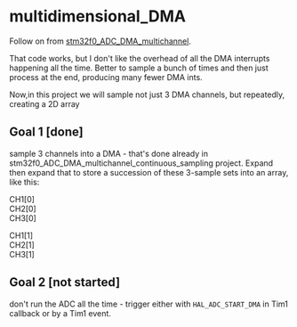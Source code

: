 # multidimensional_DMA
Follow on from [stm32f0_ADC_DMA_multichannel](https://github.com/RandomRickStm32Experiments/stm32f0_ADC_DMA_multichannel).

That code works, but I don't like the overhead of all the DMA interrupts
happening all the time.  Better to sample a bunch of times and then just process at the end, producing many fewer DMA ints.

Now,in this project we will  sample not just 3 DMA channels, but repeatedly, creating a 2D array

## Goal 1 [done]
sample 3 channels into a DMA - that's done already in stm32f0_ADC_DMA_multichannel_continuous_sampling project.
Expand then expand that to store a succession of these 3-sample sets into an array, like this:

CH1[0]  
CH2[0]  
CH3[0]

CH1[1]  
CH2[1]  
CH3[1]  

## Goal 2 [not started]
don't run the ADC all the time - trigger either with `HAL_ADC_START_DMA` in Tim1 callback or by a Tim1 event.
